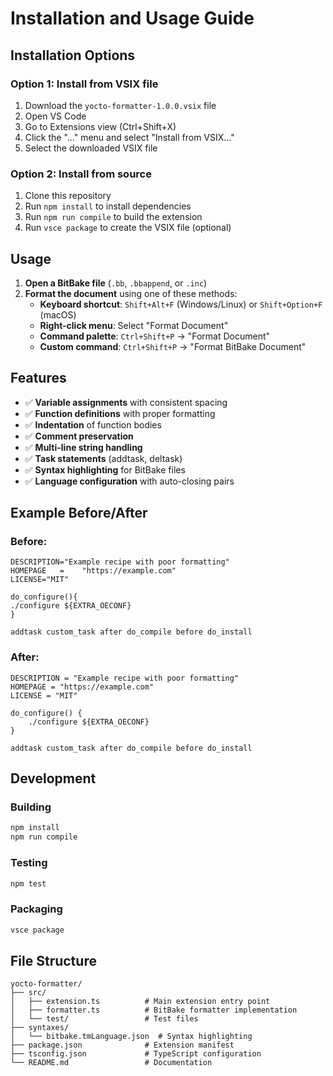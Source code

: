 # Installation and Usage Guide

## Installation Options

### Option 1: Install from VSIX file
1. Download the `yocto-formatter-1.0.0.vsix` file
2. Open VS Code
3. Go to Extensions view (Ctrl+Shift+X)
4. Click the "..." menu and select "Install from VSIX..."
5. Select the downloaded VSIX file

### Option 2: Install from source
1. Clone this repository
2. Run `npm install` to install dependencies
3. Run `npm run compile` to build the extension
4. Run `vsce package` to create the VSIX file (optional)

## Usage

1. **Open a BitBake file** (`.bb`, `.bbappend`, or `.inc`)
2. **Format the document** using one of these methods:
   - **Keyboard shortcut**: `Shift+Alt+F` (Windows/Linux) or `Shift+Option+F` (macOS)
   - **Right-click menu**: Select "Format Document"
   - **Command palette**: `Ctrl+Shift+P` → "Format Document"
   - **Custom command**: `Ctrl+Shift+P` → "Format BitBake Document"

## Features

- ✅ **Variable assignments** with consistent spacing
- ✅ **Function definitions** with proper formatting
- ✅ **Indentation** of function bodies
- ✅ **Comment preservation**
- ✅ **Multi-line string handling**
- ✅ **Task statements** (addtask, deltask)
- ✅ **Syntax highlighting** for BitBake files
- ✅ **Language configuration** with auto-closing pairs

## Example Before/After

### Before:
```bitbake
DESCRIPTION="Example recipe with poor formatting"
HOMEPAGE   =    "https://example.com"
LICENSE="MIT"

do_configure(){
./configure ${EXTRA_OECONF}
}

addtask custom_task after do_compile before do_install
```

### After:
```bitbake
DESCRIPTION = "Example recipe with poor formatting"
HOMEPAGE = "https://example.com"
LICENSE = "MIT"

do_configure() {
    ./configure ${EXTRA_OECONF}
}

addtask custom_task after do_compile before do_install
```

## Development

### Building
```bash
npm install
npm run compile
```

### Testing
```bash
npm test
```

### Packaging
```bash
vsce package
```

## File Structure

```
yocto-formatter/
├── src/
│   ├── extension.ts          # Main extension entry point
│   ├── formatter.ts          # BitBake formatter implementation
│   └── test/                 # Test files
├── syntaxes/
│   └── bitbake.tmLanguage.json  # Syntax highlighting
├── package.json              # Extension manifest
├── tsconfig.json             # TypeScript configuration
└── README.md                 # Documentation
```